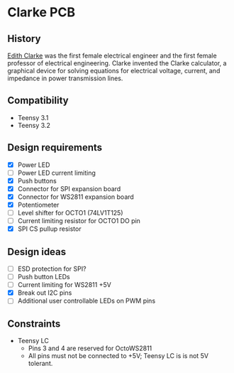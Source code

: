# Clarke PCB

## History

[Edith Clarke] was the first female electrical engineer and the first female
professor of electrical engineering. Clarke invented the Clarke calculator, a
graphical device for solving equations for electrical voltage, current, and
impedance in power transmission lines.

[Edith Clarke]: https://en.wikipedia.org/wiki/Edith_Clarke

## Compatibility

- Teensy 3.1
- Teensy 3.2

## Design requirements

- [x] Power LED
- [ ] Power LED current limiting
- [x] Push buttons
- [x] Connector for SPI expansion board
- [x] Connector for WS2811 expansion board
- [x] Potentiometer
- [ ] Level shifter for OCTO1 (74LV1T125)
- [ ] Current limiting resistor for OCTO1 DO pin
- [x] SPI CS pullup resistor

## Design ideas

- [ ] ESD protection for SPI?
- [ ] Push button LEDs
- [ ] Current limiting for WS2811 +5V
- [x] Break out I2C pins
- [ ] Additional user controllable LEDs on PWM pins

## Constraints

- Teensy LC
  - Pins 3 and 4 are reserved for OctoWS2811
  - All pins must not be connected to +5V; Teensy LC is is not 5V tolerant.
